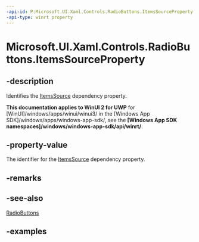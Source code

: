 ```yaml
---
-api-id: P:Microsoft.UI.Xaml.Controls.RadioButtons.ItemsSourceProperty
-api-type: winrt property
---
```


# Microsoft.UI.Xaml.Controls.RadioButtons.ItemsSourceProperty

<!--
public static Windows.UI.Xaml.DependencyProperty ItemsSourceProperty { get; }
-->

## -description

Identifies the [ItemsSource](radiobuttons_itemssource.md) dependency property.

**This documentation applies to WinUI 2 for UWP** for [WinUI]/windows/apps/winui/winui3/ in the [Windows App SDK]/windows/apps/windows-app-sdk/, see the **[Windows App SDK namespaces]/windows/windows-app-sdk/api/winrt/**.

## -property-value

The identifier for the [ItemsSource](radiobuttons_itemssource.md) dependency property.

## -remarks

## -see-also

[RadioButtons](radiobuttons.md)

## -examples

